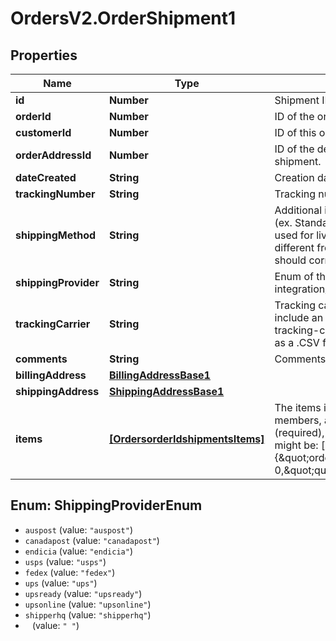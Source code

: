 # OrdersV2.OrderShipment1

## Properties
Name | Type | Description | Notes
------------ | ------------- | ------------- | -------------
**id** | **Number** | Shipment ID. | [optional] 
**orderId** | **Number** | ID of the order associated with this shipment. | [optional] 
**customerId** | **Number** | ID of this order’s customer. | [optional] 
**orderAddressId** | **Number** | ID of the desired &#x60;shipping_address&#x60; associated with the shipment. | [optional] 
**dateCreated** | **String** | Creation date for the shipment. | [optional] 
**trackingNumber** | **String** | Tracking number of the shipment. | [optional] 
**shippingMethod** | **String** | Additional information to describe the method of shipment (ex. Standard, Ship by Weight, Custom Shipment). Can be used for live quotes from certain shipping providers. If different from &#x60;shipping_provider&#x60;, &#x60;shipping_method&#x60; should correspond to &#x60;tracking_carrier&#x60;. | [optional] 
**shippingProvider** | **String** | Enum of the BigCommerce shipping-carrier integration/module.  | [optional] 
**trackingCarrier** | **String** | Tracking carrier for the shipment. Acceptable values include an empty string (&#x60;\&quot;\&quot;&#x60;) or one of the valid tracking-carrier values viewable [here](https://docs.google.com/spreadsheets/d/1w9c_aECSCGyf-oOrvGeUniDl-ARGKemfZl0qSsav8D4/pubhtml?gid&#x3D;0&amp;single&#x3D;true) and downloadable as a .CSV file [here](https://docs.google.com/spreadsheets/d/1mTueEynfcEmwsU2y2Jd2MX-8GKwNZrmlRMBcIElg9aY/pub?gid&#x3D;0&amp;single&#x3D;true&amp;output&#x3D;csv). | [optional] 
**comments** | **String** | Comments the shipper wishes to add. | [optional] 
**billingAddress** | [**BillingAddressBase1**](BillingAddressBase1.md) |  | [optional] 
**shippingAddress** | [**ShippingAddressBase1**](ShippingAddressBase1.md) |  | [optional] 
**items** | [**[OrdersorderIdshipmentsItems]**](OrdersorderIdshipmentsItems.md) | The items in the shipment. This object has the following members, all integer: order_product_id (required), quantity (required), product_id (read-only). A sample items value might be: [ {\&quot;order_product_id\&quot;:16,\&quot;product_id\&quot;: 0,\&quot;quantity\&quot;:2} ] | [optional] 

<a name="ShippingProviderEnum"></a>
## Enum: ShippingProviderEnum

* `auspost` (value: `"auspost"`)
* `canadapost` (value: `"canadapost"`)
* `endicia` (value: `"endicia"`)
* `usps` (value: `"usps"`)
* `fedex` (value: `"fedex"`)
* `ups` (value: `"ups"`)
* `upsready` (value: `"upsready"`)
* `upsonline` (value: `"upsonline"`)
* `shipperhq` (value: `"shipperhq"`)
* ` ` (value: `" "`)

